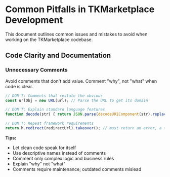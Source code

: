 # Common Pitfalls in TKMarketplace Development

This document outlines common issues and mistakes to avoid when working on the TKMarketplace codebase.

## Code Clarity and Documentation

### Unnecessary Comments

Avoid comments that don't add value. Comment "why", not "what" when code is clear.

```javascript
// DON'T: Comments that restate the obvious
const urlObj = new URL(url); // Parse the URL to get its domain

// DON'T: Explain standard language features
function decode(str) { return JSON.parse(decodeURIComponent(str).replace(/\+/g, ' ')); } // decodeURIComponent doesn't convert '+' to space

// DON'T: Repeat framework requirements
return h.redirect(redirectUrl).takeover(); // must return an error, a takeover response, or a continue signal.
```

**Tips:**
- Let clean code speak for itself
- Use descriptive names instead of comments
- Comment only complex logic and business rules
- Explain "why" not "what"
- Comments require maintenance; outdated comments mislead